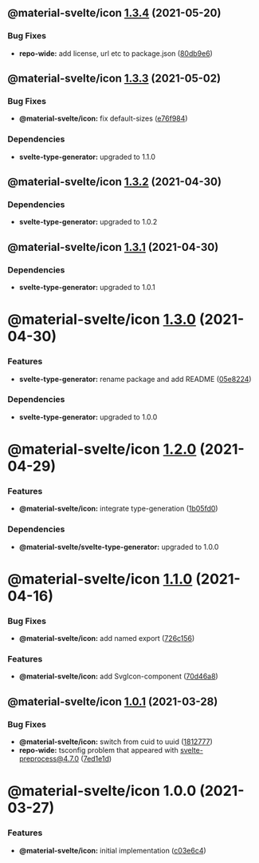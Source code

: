 ## @material-svelte/icon [1.3.4](https://github.com/material-svelte/material-svelte/compare/@material-svelte/icon@1.3.3...@material-svelte/icon@1.3.4) (2021-05-20)


### Bug Fixes

* **repo-wide:** add license, url etc to package.json ([80db9e6](https://github.com/material-svelte/material-svelte/commit/80db9e6d4258331e5847d5d30f9252b4d972fd9b))

## @material-svelte/icon [1.3.3](https://github.com/material-svelte/material-svelte/compare/@material-svelte/icon@1.3.2...@material-svelte/icon@1.3.3) (2021-05-02)


### Bug Fixes

* **@material-svelte/icon:** fix default-sizes ([e76f984](https://github.com/material-svelte/material-svelte/commit/e76f984293aa1e27ae5b86b388bed096e1571449))





### Dependencies

* **svelte-type-generator:** upgraded to 1.1.0

## @material-svelte/icon [1.3.2](https://github.com/material-svelte/material-svelte/compare/@material-svelte/icon@1.3.1...@material-svelte/icon@1.3.2) (2021-04-30)





### Dependencies

* **svelte-type-generator:** upgraded to 1.0.2

## @material-svelte/icon [1.3.1](https://github.com/material-svelte/material-svelte/compare/@material-svelte/icon@1.3.0...@material-svelte/icon@1.3.1) (2021-04-30)





### Dependencies

* **svelte-type-generator:** upgraded to 1.0.1

# @material-svelte/icon [1.3.0](https://github.com/material-svelte/material-svelte/compare/@material-svelte/icon@1.2.0...@material-svelte/icon@1.3.0) (2021-04-30)


### Features

* **svelte-type-generator:** rename package and add README ([05e8224](https://github.com/material-svelte/material-svelte/commit/05e8224fa6b1d6ec93c6b82ccf1bf0af3f2dc042))





### Dependencies

* **svelte-type-generator:** upgraded to 1.0.0

# @material-svelte/icon [1.2.0](https://github.com/material-svelte/material-svelte/compare/@material-svelte/icon@1.1.0...@material-svelte/icon@1.2.0) (2021-04-29)


### Features

* **@material-svelte/icon:** integrate type-generation ([1b05fd0](https://github.com/material-svelte/material-svelte/commit/1b05fd086c9ac535bccd96bb9826079f870fc50b))





### Dependencies

* **@material-svelte/svelte-type-generator:** upgraded to 1.0.0

# @material-svelte/icon [1.1.0](https://github.com/material-svelte/material-svelte/compare/@material-svelte/icon@1.0.1...@material-svelte/icon@1.1.0) (2021-04-16)


### Bug Fixes

* **@material-svelte/icon:** add named export ([726c156](https://github.com/material-svelte/material-svelte/commit/726c156c9ce611e18c93a501d4269cf5e07d202f))


### Features

* **@material-svelte/icon:** add SvgIcon-component ([70d46a8](https://github.com/material-svelte/material-svelte/commit/70d46a82473089322ca9619bea09b0b68ad9db31))

## @material-svelte/icon [1.0.1](https://github.com/material-svelte/material-svelte/compare/@material-svelte/icon@1.0.0...@material-svelte/icon@1.0.1) (2021-03-28)


### Bug Fixes

* **@material-svelte/icon:** switch from cuid to uuid ([1812777](https://github.com/material-svelte/material-svelte/commit/1812777ea58f7458016edaa8e98f99b110348bab))
* **repo-wide:** tsconfig problem that appeared with svelte-preprocess@4.7.0 ([7ed1e1d](https://github.com/material-svelte/material-svelte/commit/7ed1e1d57e5caf60f39ebd8a67cf0ae0ad28f529))

# @material-svelte/icon 1.0.0 (2021-03-27)


### Features

* **@material-svelte/icon:** initial implementation ([c03e6c4](https://github.com/material-svelte/material-svelte/commit/c03e6c4f317e26327e5b36a6339534be61734639))

